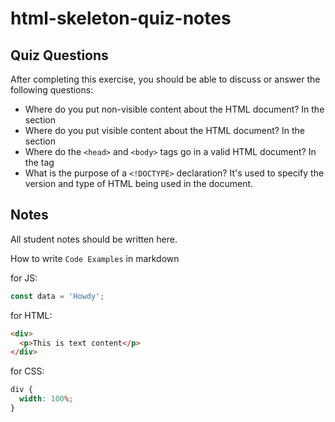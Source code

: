 # html-skeleton-quiz-notes

## Quiz Questions

After completing this exercise, you should be able to discuss or answer the following questions:

- Where do you put non-visible content about the HTML document?
  In the <head> section
- Where do you put visible content about the HTML document?
  In the <body> section
- Where do the `<head>` and `<body>` tags go in a valid HTML document?
  In the <html> tag
- What is the purpose of a `<!DOCTYPE>` declaration?
  It's used to specify the version and type of HTML being used in the document.

## Notes

All student notes should be written here.

How to write `Code Examples` in markdown

for JS:

```javascript
const data = 'Howdy';
```

for HTML:

```html
<div>
  <p>This is text content</p>
</div>
```

for CSS:

```css
div {
  width: 100%;
}
```
